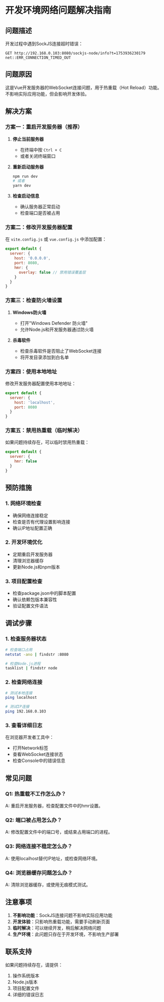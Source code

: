 # 开发环境网络问题解决指南

## 问题描述

开发过程中遇到SockJS连接超时错误：
```
GET http://192.168.0.103:8080/sockjs-node/info?t=1753936230179 net::ERR_CONNECTION_TIMED_OUT
```

## 问题原因

这是Vue开发服务器的WebSocket连接问题，用于热重载（Hot Reload）功能。不影响实际应用功能，但会影响开发体验。

## 解决方案

### 方案一：重启开发服务器（推荐）

1. **停止当前服务器**
   - 在终端中按 `Ctrl + C`
   - 或者关闭终端窗口

2. **重新启动服务器**
   ```bash
   npm run dev
   # 或者
   yarn dev
   ```

3. **检查启动信息**
   - 确认服务器正常启动
   - 检查端口是否被占用

### 方案二：修改开发服务器配置

在 `vite.config.js` 或 `vue.config.js` 中添加配置：

```javascript
export default {
  server: {
    host: '0.0.0.0',
    port: 8080,
    hmr: {
      overlay: false // 禁用错误覆盖层
    }
  }
}
```

### 方案三：检查防火墙设置

1. **Windows防火墙**
   - 打开"Windows Defender 防火墙"
   - 允许Node.js和开发服务器通过防火墙

2. **杀毒软件**
   - 检查杀毒软件是否阻止了WebSocket连接
   - 将开发目录添加到白名单

### 方案四：使用本地地址

修改开发服务器配置使用本地地址：

```javascript
export default {
  server: {
    host: 'localhost',
    port: 8080
  }
}
```

### 方案五：禁用热重载（临时解决）

如果问题持续存在，可以临时禁用热重载：

```javascript
export default {
  server: {
    hmr: false
  }
}
```

## 预防措施

### 1. 网络环境检查
- 确保网络连接稳定
- 检查是否有代理设置影响连接
- 确认IP地址配置正确

### 2. 开发环境优化
- 定期重启开发服务器
- 清理浏览器缓存
- 更新Node.js和npm版本

### 3. 项目配置检查
- 检查package.json中的脚本配置
- 确认依赖包版本兼容性
- 验证配置文件语法

## 调试步骤

### 1. 检查服务器状态
```bash
# 检查端口占用
netstat -ano | findstr :8080

# 检查Node.js进程
tasklist | findstr node
```

### 2. 检查网络连接
```bash
# 测试本地连接
ping localhost

# 测试IP连接
ping 192.168.0.103
```

### 3. 查看详细日志
在浏览器开发者工具中：
- 打开Network标签
- 查看WebSocket连接状态
- 检查Console中的错误信息

## 常见问题

### Q1: 热重载不工作怎么办？
A: 重启开发服务器，检查配置文件中的hmr设置。

### Q2: 端口被占用怎么办？
A: 修改配置文件中的端口号，或结束占用端口的进程。

### Q3: 网络连接不稳定怎么办？
A: 使用localhost替代IP地址，或检查网络环境。

### Q4: 浏览器缓存问题怎么办？
A: 清除浏览器缓存，或使用无痕模式测试。

## 注意事项

1. **不影响功能**：SockJS连接问题不影响实际应用功能
2. **开发体验**：只影响热重载功能，需要手动刷新页面
3. **临时解决**：可以继续开发，稍后解决网络问题
4. **生产环境**：此问题只存在于开发环境，不影响生产部署

## 联系支持

如果问题持续存在，请提供：
1. 操作系统版本
2. Node.js版本
3. 项目配置文件
4. 详细的错误日志 